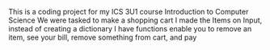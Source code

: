 This is a coding project for my ICS 3U1 course Introduction to Computer Science 
We were tasked to make a shopping cart 
I made the Items on Input, instead of creating a dictionary
I have functions enable you to remove an item, see your bill, remove something from cart, and pay
